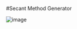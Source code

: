 #Secant Method Generator

![image](https://github.com/1ogix/Secant_Method_Generator/assets/140695651/16541a5a-70ae-4fe6-9482-932812ce8aa9)
